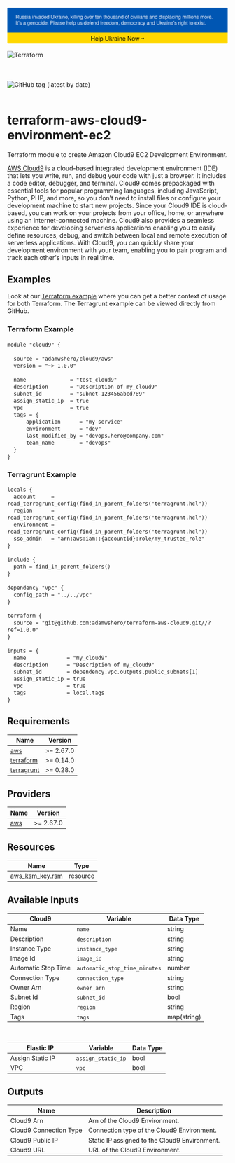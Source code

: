 [![SWUbanner](https://raw.githubusercontent.com/vshymanskyy/StandWithUkraine/main/banner2-direct.svg)](https://github.com/vshymanskyy/StandWithUkraine/blob/main/docs/README.md)

![Terraform](https://cloudarmy.io/tldr/images/tf_aws.jpg)
<br>
<br>
<br>
<br>
![GitHub tag (latest by date)](https://img.shields.io/github/v/tag/adamwshero/terraform-aws-cloud9?color=lightgreen&label=latest%20tag%3A&style=for-the-badge)
<br>
<br>
# terraform-aws-cloud9-environment-ec2

Terraform module to create Amazon Cloud9 EC2 Development Environment.

[AWS Cloud9](https://aws.amazon.com/cloud9/) is a cloud-based integrated development environment (IDE) that lets you write, run, and debug your code with just a browser. It includes a code editor, debugger, and terminal. Cloud9 comes prepackaged with essential tools for popular programming languages, including JavaScript, Python, PHP, and more, so you don’t need to install files or configure your development machine to start new projects. Since your Cloud9 IDE is cloud-based, you can work on your projects from your office, home, or anywhere using an internet-connected machine. Cloud9 also provides a seamless experience for developing serverless applications enabling you to easily define resources, debug, and switch between local and remote execution of serverless applications. With Cloud9, you can quickly share your development environment with your team, enabling you to pair program and track each other's inputs in real time.

## Examples

Look at our [Terraform example](latest/examples/terraform/) where you can get a better context of usage for both Terraform. The Terragrunt example can be viewed directly from GitHub.


### Terraform Example

```
module "cloud9" {

  source = "adamwshero/cloud9/aws"
  version = "~> 1.0.0"

  name              = "test_cloud9"
  description       = "Description of my_cloud9"
  subnet_id         = "subnet-123456abcd789"
  assign_static_ip  = true
  vpc               = true
  tags = {
      application      = "my-service"
      environment      = "dev"
      last_modified_by = "devops.hero@company.com"
      team_name        = "devops"
  }
}
```

### Terragrunt Example

```
locals {
  account     = read_terragrunt_config(find_in_parent_folders("terragrunt.hcl"))
  region      = read_terragrunt_config(find_in_parent_folders("terragrunt.hcl"))
  environment = read_terragrunt_config(find_in_parent_folders("terragrunt.hcl"))
  sso_admin   = "arn:aws:iam::{accountid}:role/my_trusted_role"
}

include {
  path = find_in_parent_folders()
}

dependency "vpc" {
  config_path = "../../vpc"
}

terraform {
  source = "git@github.com:adamwshero/terraform-aws-cloud9.git//?ref=1.0.0"
}

inputs = {
  name             = "my_cloud9"
  description      = "Description of my_cloud9"
  subnet_id        = dependency.vpc.outputs.public_subnets[1]
  assign_static_ip = true
  vpc              = true
  tags             = local.tags
}
```

<!-- BEGINNING OF PRE-COMMIT-TERRAFORM DOCS HOOK -->
## Requirements

| Name | Version |
|------|---------|
| <a name="requirement_aws"></a> [aws](#requirement\_aws) | >= 2.67.0 |
| <a name="requirement_terraform"></a> [terraform](#requirement\_terraform) | >= 0.14.0 
| <a name="requirement_terragrunt"></a> [terragrunt](#requirement\_terragrunt) | >= 0.28.0 |

## Providers

| Name | Version |
|------|---------|
| <a name="provider_aws"></a> [aws](#provider\_aws) | >= 2.67.0 |

## Resources

| Name | Type |
|------|------|
| [aws_ksm_key.rsm](https://registry.terraform.io/providers/hashicorp/aws/latest/docs/resources/kms_key) | resource |

## Available Inputs

| Cloud9              | Variable                      | Data Type   |
| --------------------| ------------------------------| ------------|
| Name                | `name`                        | string      |
| Description         | `description`                 | string      |
| Instance Type       | `instance_type`               | string      |
| Image Id            | `image_id`                    | string      |
| Automatic Stop Time | `automatic_stop_time_minutes` | number      |
| Connection Type     | `connection_type`             | string      |
| Owner Arn           | `owner_arn`                   | string      |
| Subnet Id           | `subnet_id`                   | bool        |
| Region              | `region`                      | string      |
| Tags                | `tags`                        | map(string) |
<br>


| Elastic IP        | Variable                      | Data Type   
| ------------------| ------------------------------| ------------|
| Assign Static IP&nbsp;&nbsp;&nbsp;&nbsp;&nbsp;&nbsp;&nbsp;&nbsp;&nbsp; | `assign_static_ip`            | bool        |
| VPC               | `vpc`                         | bool        |

## Outputs

| Name         | Description                                             |
|--------------|---------------------------------------------------------|
| Cloud9 Arn             | Arn of the Cloud9 Environment.                |
| Cloud9 Connection Type | Connection type of the Cloud9 Environment.    |
| Cloud9 Public IP       | Static IP assigned to the Cloud9 Environment. |
| Cloud9 URL             | URL of the Cloud9 Environment.                |

